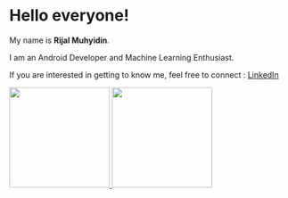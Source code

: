 # Hello everyone! 

My name is **Rijal Muhyidin**.

I am an Android Developer and Machine Learning Enthusiast.

If you are interested in getting to know me, feel free to connect : [LinkedIn](https://www.linkedin.com/in/rijalmyd/)

<p align="left">
  <a href="https://github.com/rijalmyd">
    <img height="180em" src="https://github-readme-stats-eight-theta.vercel.app/api?username=rijalmyd&show_icons=true&theme=algolia&include_all_commits=true&count_private=true"/>
    <img height="180em" src="https://github-readme-stats-eight-theta.vercel.app/api/top-langs/?username=rijalmyd&layout=compact&langs_count=8&theme=algolia"/>
  </a>
</p>
